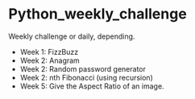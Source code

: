 # Python_weekly_challenge
Weekly challenge or daily, depending. 


- Week 1: FizzBuzz
- Week 2: Anagram
- Week 2: Random password generator
- Week 2: nth Fibonacci (using recursion)
- Week 5: Give the Aspect Ratio of an image.
